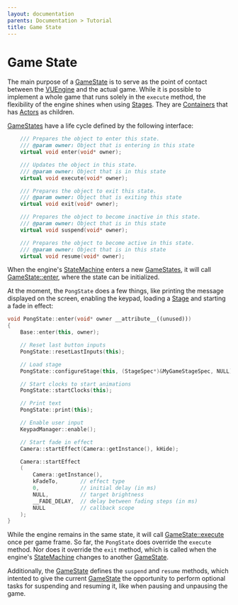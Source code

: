 ```yaml
---
layout: documentation
parents: Documentation > Tutorial
title: Game State
---
```


# Game State

The main purpose of a [GameState](/documentation/api/class-game-state/) is to serve as the point of contact between the [VUEngine](https://github.com/VUEngine/VUEngine-Core) and the actual game. While it is possible to implement a whole game that runs solely in the `execute` method, the flexibility of the engine shines when using [Stages](/documentation/api/class-stage/). They are [Containers](/documentation/api/class-container/) that has [Actors](/documentation/api/class-actor/) as children.

[GameStates](/documentation/api/class-game-state/) have a life cycle defined by the following interface:

```cpp
    /// Prepares the object to enter this state.
    /// @param owner: Object that is entering in this state
    virtual void enter(void* owner);

    /// Updates the object in this state.
    /// @param owner: Object that is in this state
    virtual void execute(void* owner);

    /// Prepares the object to exit this state.
    /// @param owner: Object that is exiting this state
    virtual void exit(void* owner);

    /// Prepares the object to become inactive in this state.
    /// @param owner: Object that is in this state
    virtual void suspend(void* owner);

    /// Prepares the object to become active in this state.
    /// @param owner: Object that is in this state
    virtual void resume(void* owner);
```

When the engine's [StateMachine](/documentation/api/class-state-machine/) enters a new [GameStates](/documentation/api/class-game-state/), it will call [GameState::enter](/documentation/api/class-game-state/), where the state can be initialized.

At the moment, the `PongState` does a few things, like printing the message displayed on the screen, enabling the keypad, loading a [Stage](/documentation/api/class-stage/) and starting a fade in effect:


```cpp
void PongState::enter(void* owner __attribute__((unused)))
{
    Base::enter(this, owner);

    // Reset last button inputs
    PongState::resetLastInputs(this);

    // Load stage
    PongState::configureStage(this, (StageSpec*)&MyGameStageSpec, NULL);

    // Start clocks to start animations
    PongState::startClocks(this);

    // Print text
    PongState::print(this);

    // Enable user input
    KeypadManager::enable();

    // Start fade in effect
    Camera::startEffect(Camera::getInstance(), kHide);

    Camera::startEffect
    (
        Camera::getInstance(),
        kFadeTo,	   // effect type
        0,			   // initial delay (in ms)
        NULL,		   // target brightness
        __FADE_DELAY,  // delay between fading steps (in ms)
        NULL		   // callback scope
    );
}
```

While the engine remains in the same state, it will call [GameState::execute](/documentation/api/class-game-state/) once per game frame. So far, the `PongState` does override the `execute` method. Nor does it override the `exit` method, which is called when the engine's [StateMachine](/documentation/api/class-state-machine/) changes to another [GameState](/documentation/api/class-game-state/).

Additionally, the [GameState](/documentation/api/class-game-state/) defines the `suspend` and `resume` methods, which intented to give the current [GameState](/documentation/api/class-game-state/) the opportunity to perform optional tasks for suspending and resuming it, like when pausing and unpausing the game.
